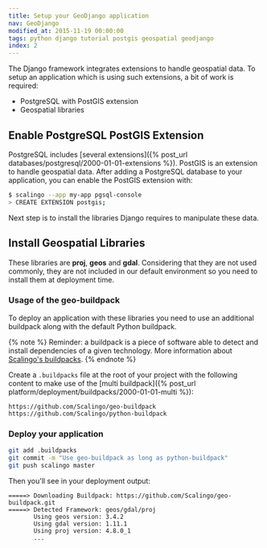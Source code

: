 ```yaml
---
title: Setup your GeoDjango application
nav: GeoDjango
modified_at: 2015-11-19 00:00:00
tags: python django tutorial postgis geospatial geodjango
index: 2
---
```


The Django framework integrates extensions to handle geospatial data. To setup
an application which is using such extensions, a bit of work is required:

* PostgreSQL with PostGIS extension
* Geospatial libraries

## Enable PostgreSQL PostGIS Extension

PostgreSQL includes [several extensions]({% post_url
databases/postgresql/2000-01-01-extensions %}). PostGIS is an extension to
handle geospatial data. After adding a PostgreSQL database to your application,
you can enable the PostGIS extension with:

```bash
$ scalingo --app my-app pgsql-console
> CREATE EXTENSION postgis;
```

Next step is to install the libraries Django requires to manipulate these data.

## Install Geospatial Libraries

These libraries are **proj**, **geos** and **gdal**. Considering that they are
not used commonly, they are not included in our default environment so you need
to install them at deployment time.

### Usage of the geo-buildpack

To deploy an application with these libraries you need to use an additional
buildpack along with the default Python buildpack.

{% note %}
  Reminder: a buildpack is a piece of software able to detect and install
  dependencies of a given technology.  More information about <a href="{% post_url platform/deployment/buildpacks/2000-01-01-intro %}">Scalingo's
  buildpacks</a>.
{% endnote %}

Create a `.buildpacks` file at the root of your project with the following content to make use of the [multi buildpack]({% post_url platform/deployment/buildpacks/2000-01-01-multi %}):

```text
https://github.com/Scalingo/geo-buildpack
https://github.com/Scalingo/python-buildpack
```

### Deploy your application

```bash
git add .buildpacks
git commit -m "Use geo-buildpack as long as python-buildpack"
git push scalingo master
```

Then you'll see in your deployment output:

```text
=====> Downloading Buildpack: https://github.com/Scalingo/geo-buildpack.git
=====> Detected Framework: geos/gdal/proj
       Using geos version: 3.4.2
       Using gdal version: 1.11.1
       Using proj version: 4.8.0_1
       ...
```

